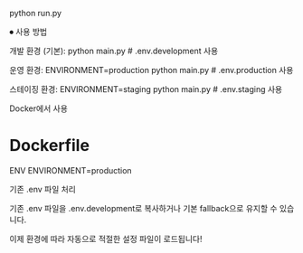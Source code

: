 python run.py

⏺ 사용 방법

개발 환경 (기본):
python main.py # .env.development 사용

운영 환경:
ENVIRONMENT=production python main.py # .env.production 사용

스테이징 환경:
ENVIRONMENT=staging python main.py # .env.staging 사용

Docker에서 사용

# Dockerfile

ENV ENVIRONMENT=production

기존 .env 파일 처리

기존 .env 파일을 .env.development로 복사하거나 기본 fallback으로 유지할 수 있습니다.

이제 환경에 따라 자동으로 적절한 설정 파일이 로드됩니다!
